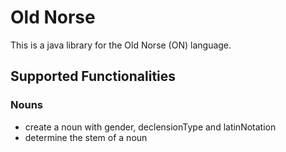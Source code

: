 # Old Norse

This is a java library for the Old Norse (ON) language.

## Supported Functionalities

### Nouns
* create a noun with gender, declensionType and latinNotation
* determine the stem of a noun